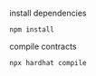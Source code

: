install dependencies

```shell
npm install
```

compile contracts

```shell
npx hardhat compile
```
